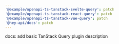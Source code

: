 ```yaml
---
'@example/openapi-ts-tanstack-svelte-query': patch
'@example/openapi-ts-tanstack-react-query': patch
'@example/openapi-ts-tanstack-vue-query': patch
'@hey-api/docs': patch
---
```


docs: add basic TanStack Query plugin description
